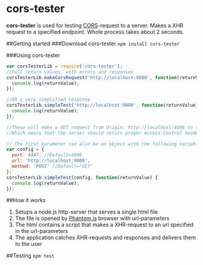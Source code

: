 cors-tester
===========
**cors-tester** is used for testing [CORS](http://en.wikipedia.org/wiki/Cross-origin_resource_sharing)-request to a server. Makes a XHR request to a specified endpoint. Whole process takes about 2 seconds.

##Getting started
###Download cors-tester
`npm install cors-tester`

###Using cors-tester
```javascript
var corsTesterLib = require('cors-tester');
//Full return values, with errors and responses
corsTesterLib.makeCorsRequest('http://localhost:9000', function(returnValue) {
  console.log(returnValue);
});

//OR a very simplified response
corsTesterLib.simpleTest('http://localhost:9000', function(returnValue) {
  console.log(returnValue);
});

//These will make a GET request from Origin: http://localhost:4006 to the specified url
//Which means that the server should return proper Access-Control headers allowing http://localhost:4006 to access

// The first parameter can also be an object with the following variables
var config = {
  port: 4447, //Default=4006
  url: 'http://localhost:9000',
  method: 'POST' //Default="GET"
};
corsTesterLib.simpleTest(config, function(returnValue) {
  console.log(returnValue);
});
```

##How it works
1. Setups a node.js http-server that serves a single html file
2. The file is opened by [Phantom.js](http://phantomjs.org/) browser with url-parameters
3. The html contains a script that makes a XHR-request to an url specified in the url-parameters
4. The application catches XHR-requests and responses and delivers them to the user


##Testing
`npm test`
